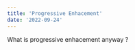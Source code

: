 ```yaml
---
title: 'Progressive Enhacement'
date: '2022-09-24'
---
```


What is progressive enhacement anyway ?
